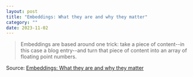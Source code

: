 ```yaml
---
layout: post
title: "Embeddings: What they are and why they matter"
category: ""
date: 2023-11-02
---
```


>Embeddings are based around one trick: take a piece of content--in this case a blog entry--and turn that piece of content into an array of floating point numbers.

Source: [Embeddings: What they are and why they matter](https://simonwillison.net/2023/Oct/23/embeddings/)

